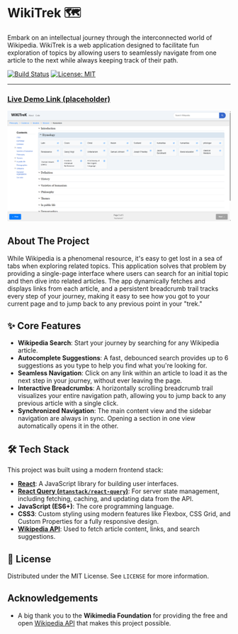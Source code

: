 # WikiTrek 🗺️

Embark on an intellectual journey through the interconnected world of Wikipedia. WikiTrek is a web application designed to facilitate fun exploration of topics by allowing users to seamlessly navigate from one article to the next while always keeping track of their path.

[![Build Status](https://img.shields.io/badge/build-passing-brightgreen)](https://github.com)
[![License: MIT](https://img.shields.io/badge/License-MIT-yellow.svg)](https://opensource.org/licenses/MIT)

---

### [Live Demo Link (placeholder)](https://utsav-bhandari.github.io/wiki-trek/)

![A placeholder image showing the WikiTrek application interface.](./src/assets/demo.png)

## About The Project

While Wikipedia is a phenomenal resource, it's easy to get lost in a sea of tabs when exploring related topics. This application solves that problem by providing a single-page interface where users can search for an initial topic and then dive into related articles. The app dynamically fetches and displays links from each article, and a persistent breadcrumb trail tracks every step of your journey, making it easy to see how you got to your current page and to jump back to any previous point in your "trek."

## ✨ Core Features

-   **Wikipedia Search**: Start your journey by searching for any Wikipedia article.
-   **Autocomplete Suggestions**: A fast, debounced search provides up to 6 suggestions as you type to help you find what you're looking for.
-   **Seamless Navigation**: Click on any link within an article to load it as the next step in your journey, without ever leaving the page.
-   **Interactive Breadcrumbs**: A horizontally scrolling breadcrumb trail visualizes your entire navigation path, allowing you to jump back to any previous article with a single click.
-   **Synchronized Navigation**: The main content view and the sidebar navigation are always in sync. Opening a section in one view automatically opens it in the other.

## 🛠️ Tech Stack

This project was built using a modern frontend stack:

-   **[React](https://reactjs.org/)**: A JavaScript library for building user interfaces.
-   **[React Query (`@tanstack/react-query`)](https://tanstack.com/query/latest)**: For server state management, including fetching, caching, and updating data from the API.
-   **JavaScript (ES6+)**: The core programming language.
-   **CSS3**: Custom styling using modern features like Flexbox, CSS Grid, and Custom Properties for a fully responsive design.
-   **[Wikipedia API](https://www.mediawiki.org/wiki/API:Main_page)**: Used to fetch article content, links, and search suggestions.

## 📜 License

Distributed under the MIT License. See `LICENSE` for more information.

## Acknowledgements

-   A big thank you to the **Wikimedia Foundation** for providing the free and open [Wikipedia API](https://www.mediawiki.org/wiki/API:Main_page) that makes this project possible.
